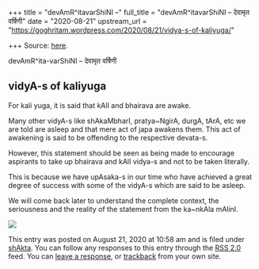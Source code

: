 +++
title = "devAmR^itavarShiNI –"
full_title = "devAmR^itavarShiNI – देवामृत वर्षिणी"
date = "2020-08-21"
upstream_url = "https://goghritam.wordpress.com/2020/08/21/vidya-s-of-kaliyuga/"

+++
Source: [here](https://goghritam.wordpress.com/2020/08/21/vidya-s-of-kaliyuga/).

devAmR^ita-varShiNI – देवामृत वर्षिणी

## vidyA-s of kaliyuga

For kali yuga, it is said that kAlI and bhairava are awake.

Many other vidyA-s like shAkaMbharI, pratya\~NgirA, durgA, tArA, etc we
are told are asleep and that mere act of japa awakens them. This act of
awakening is said to be offending to the respective devata-s.

However, this statement should be seen as being made to encourage
aspirants to take up bhairava and kAlI vidya-s and not to be taken
literally.

This is because we have upAsaka-s in our time who have achieved a great
degree of success with some of the vidyA-s which are said to be asleep.

We will come back later to understand the complete context, the
seriousness and the reality of the statement from the ka\~nkAla mAlinI.

![](https://goghritam.files.wordpress.com/2020/08/image.png?w=458)

This entry was posted on August 21, 2020 at 10:58 am and is filed under
[shAkta](https://goghritam.wordpress.com/category/mantra-shastra/shakta/).
You can follow any responses to this entry through the [RSS
2.0](https://goghritam.wordpress.com/2020/08/21/vidya-s-of-kaliyuga/feed/)
feed. You can [leave a response](#respond), or
[trackback](https://goghritam.wordpress.com/2020/08/21/vidya-s-of-kaliyuga/trackback/)
from your own site.


